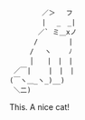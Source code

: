             ／＞　 フ
            | 　_　_| 
           ／` ミ＿xノ 
          /　　　　 |
         /　 ヽ　　 ﾉ
         │　　|　|　|
     ／￣|　　 |　|　|
    (￣ヽ＿_ヽ_)__)
     ＼二)

This. A nice cat!